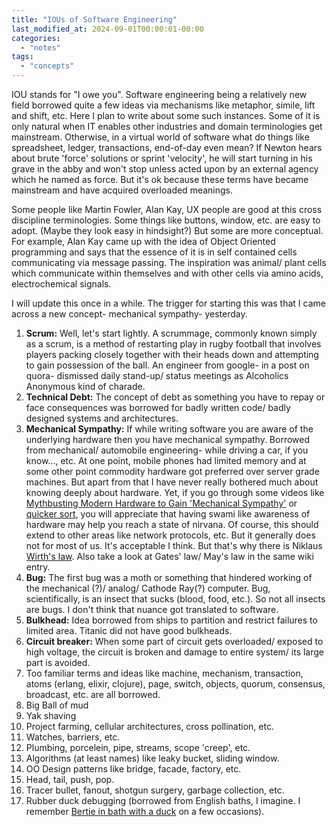 ```yaml
---
title: "IOUs of Software Engineering"
last_modified_at: 2024-09-01T00:00:01-00:00
categories: 
  - "notes"
tags: 
  - "concepts"
---
```

IOU stands for "I owe you". Software engineering being a relatively new field borrowed quite a few ideas via mechanisms like metaphor, simile, lift and shift, etc. Here I plan to write about some such instances. Some of it is only natural when IT enables other industries and domain terminologies get mainstream. Otherwise, in a virtual world of software what do things like spreadsheet, ledger, transactions, end-of-day even mean? If Newton hears about brute 'force' solutions or sprint 'velocity', he will start turning in his grave in the abby and won't stop unless acted upon by an external agency which he named as force. But it's ok because these terms have became mainstream and have acquired overloaded meanings.

Some people like Martin Fowler, Alan Kay, UX people are good at this cross discipline terminologies. Some things like buttons, window, etc. are easy to adopt. (Maybe they look easy in hindsight?) But some are more conceptual. For example, Alan Kay came up with the idea of Object Oriented programming and says that the essence of it is in self contained cells communicating via message passing. The inspiration was animal/ plant cells which communicate within themselves and with other cells via amino acids, electrochemical signals.

I will update this once in a while. The trigger for starting this was that I came across a new concept- mechanical sympathy- yesterday. 

1. **Scrum:** Well, let's start lightly. A scrummage, commonly known simply as a scrum, is a method of restarting play in rugby football that involves players packing closely together with their heads down and attempting to gain possession of the ball. An engineer from google- in a post on quora- dismissed daily stand-up/ status meetings as Alcoholics Anonymous kind of charade.
2. **Technical Debt:** The concept of debt as something you have to repay or face consequences was borrowed for badly written code/ badly designed systems and architectures.
3. **Mechanical Sympathy:** If while writing software you are aware of the underlying hardware then you have mechanical sympathy. Borrowed from mechanical/ automobile engineering- while driving a car, if you know..., etc. At one point, mobile phones had limited memory and at some other point commodity hardware got preferred over server grade machines. But apart from that I have never really bothered much about knowing deeply about hardware. Yet, if you go through some videos like [Mythbusting Modern Hardware to Gain 'Mechanical Sympathy'](https://www.youtube.com/watch?v=MC1EKLQ2Wmg) or [quicker sort](https://www.youtube.com/watch?v=Y0VQroDAkGs), you will appreciate that having swami like awareness of hardware may help you reach a state of nirvana. Of course, this should extend to other areas like network protocols, etc. But it generally does not for most of us. It's acceptable I think. But that's why there is Niklaus [Wirth's law](https://en.wikipedia.org/wiki/Wirth%27s_law). Also take a look at Gates' law/ May's law in the same wiki entry.
4. **Bug:** The first bug was a moth or something that hindered working of the mechanical (?)/ analog/ Cathode Ray(?) computer. Bug, scientifically, is an insect that sucks (blood, food, etc.). So not all insects are bugs. I don't think that nuance got translated to software.
5. **Bulkhead:** Idea borrowed from ships to partition and restrict failures to limited area. Titanic did not have good bulkheads.
6. **Circuit breaker:** When some part of circuit gets overloaded/ exposed to high voltage, the circuit is broken and damage to entire system/ its large part is avoided.
7. Too familiar terms and ideas like machine, mechanism, transaction, atoms (erlang, elixir, clojure), page, switch, objects, quorum, consensus, broadcast, etc. are all borrowed.
8. Big Ball of mud
9. Yak shaving
10. Project farming, cellular architectures, cross pollination, etc.
11. Watches, barriers, etc.
12. Plumbing, porcelein, pipe, streams, scope 'creep', etc.
13. Algorithms (at least names) like leaky bucket, sliding window.
14. OO Design patterns like bridge, facade, factory, etc.
15. Head, tail, push, pop.
16. Tracer bullet, fanout, shotgun surgery, garbage collection, etc.
17. Rubber duck debugging (borrowed from English baths, I imagine. I remember [Bertie in bath with a duck](https://youtu.be/yMPuROQMBuw?t=982) on a few occasions).
